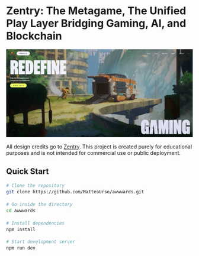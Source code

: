 # Zentry: The Metagame, The Unified Play Layer Bridging Gaming, AI, and Blockchain

![Home](https://github.com/MatteoUrso/awwwards/blob/main/image.PNG "Project Banner")

All design credits go to [Zentry](https://zentry.com/). This project is created purely for educational purposes and is not intended for commercial use or public deployment.

## Quick Start

```bash
# Clone the repository
git clone https://github.com/MatteoUrso/awwwards.git

# Go inside the directory
cd awwwards

# Install dependencies
npm install

# Start development server
npm run dev
```
